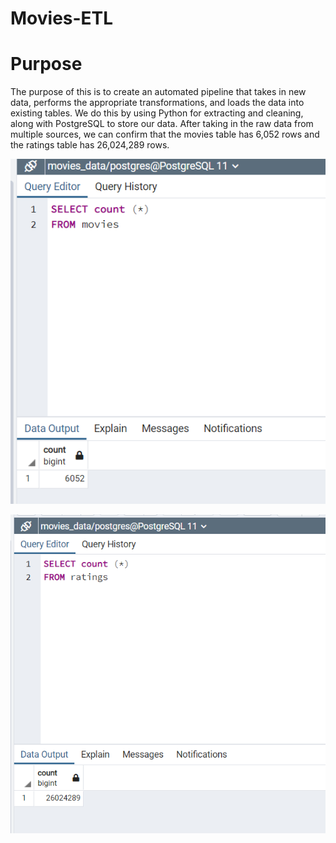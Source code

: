 # Movies-ETL

# Purpose
The purpose of this is to create an automated pipeline that takes in new data, performs the appropriate transformations, and loads the data into existing tables. We do this by using Python for extracting and cleaning, along with PostgreSQL to store our data. After taking in the raw data from multiple sources, we can confirm that the movies table has 6,052 rows and the ratings table has 26,024,289 rows. 

![img](https://github.com/Ampickett/Movies-ETL/blob/main/movies_query.png?raw=true)

![img](https://github.com/Ampickett/Movies-ETL/blob/main/ratings_query.png?raw=true)
